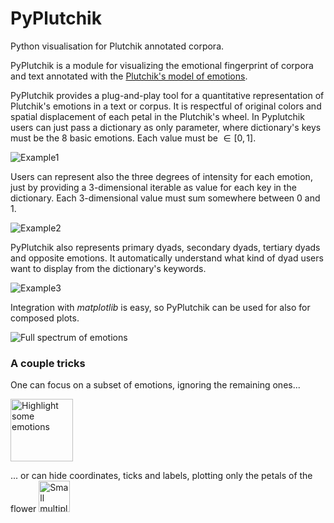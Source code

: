 
# PyPlutchik
Python visualisation for Plutchik annotated corpora.

PyPlutchik is a module for visualizing the emotional fingerprint of corpora and text annotated with the [Plutchik's model of emotions](https://en.wikipedia.org/wiki/Robert_Plutchik).

PyPlutchik provides a plug-and-play tool for a quantitative representation of Plutchik's emotions in a text or corpus. It is respectful of original colors and spatial displacement of each petal in the Plutchik's wheel.
In Pyplutchik users can just pass a dictionary as only parameter, where dictionary's keys must be the 8 basic emotions. Each value must be $\in{[0, 1]}$.

![Example1](https://github.com/alfonsosemeraro/pyplutchik/blob/master/img/example01.png)


Users can represent also the three degrees of intensity for each emotion, just by providing a 3-dimensional iterable as value for each key in the dictionary. Each 3-dimensional value must sum somewhere between 0 and 1.

![Example2](https://github.com/alfonsosemeraro/pyplutchik/blob/master/img/example02.png)

PyPlutchik also represents primary dyads, secondary dyads, tertiary dyads and opposite emotions. It automatically understand what kind of dyad users want to display from the dictionary's keywords.

![Example3](https://github.com/alfonsosemeraro/pyplutchik/blob/master/img/example03.png)


Integration with _matplotlib_ is easy, so PyPlutchik can be used for also for composed plots.

![Full spectrum of emotions](https://github.com/alfonsosemeraro/pyplutchik/blob/master/img/dyads_show.png)


### A couple tricks

One can focus on a subset of emotions, ignoring the remaining ones...

<img src="https://github.com/alfonsosemeraro/pyplutchik/blob/master/img/highlight_emotions.png" alt="Highlight some emotions" width="100"/>

... or can hide coordinates, ticks and labels, plotting only the petals of the flower
<img src="https://github.com/alfonsosemeraro/pyplutchik/blob/master/img/imdb_full.png" alt="Small multiple" width="50"/>


